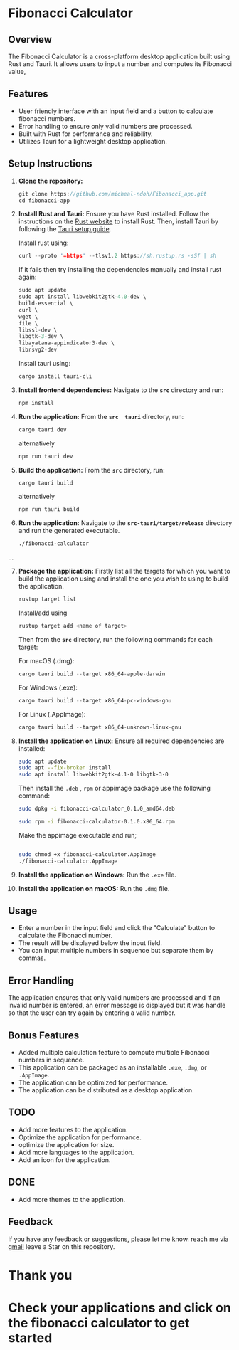 
# Fibonacci Calculator

## Overview

The Fibonacci Calculator is a cross-platform desktop application built using Rust and Tauri. It allows users to input a number and computes its Fibonacci value,

## Features

- User friendly interface with an input field and a button to calculate fibonacci numbers.
- Error handling to ensure only valid numbers are processed.
- Built with Rust for performance and reliability.
- Utilizes Tauri for a lightweight desktop application.

## Setup Instructions

1. **Clone the repository:**

   ```rust
   git clone https://github.com/micheal-ndoh/Fibonacci_app.git
   cd fibonacci-app
   ```

2. **Install Rust and Tauri:**
   Ensure you have Rust installed. Follow the instructions on the [Rust website](https://www.rust-lang.org/tools/install) to install Rust. Then, install Tauri by following the [Tauri setup guide](https://tauri.studio/docs/getting-started/intro).

    Install rust using:

    ```rust
    curl --proto '=https' --tlsv1.2 https://sh.rustup.rs -sSf | sh
    ```

    If it fails then try installing the dependencies manually and install rust again:

    ```rust
    sudo apt update
    sudo apt install libwebkit2gtk-4.0-dev \
    build-essential \
    curl \
    wget \
    file \
    libssl-dev \
    libgtk-3-dev \
    libayatana-appindicator3-dev \
    librsvg2-dev
    ```

    Install tauri using:

    ```rust
    cargo install tauri-cli
    ```

3. **Install frontend dependencies:**
   Navigate to the **`src`** directory and run:

   ```rs
   npm install
   ```

4. **Run the application:**
   From the **`src  tauri`** directory, run:

   ```rs
   cargo tauri dev
   ```

    alternatively

    ```rs
    npm run tauri dev
    ```

5. **Build the application:**
   From the **`src`** directory, run:

    ```rs
   cargo tauri build
    ```

   alternatively

   ```rust
   npm run tauri build
   ```

6. **Run the application:**
   Navigate to the **`src-tauri/target/release`** directory and run the generated executable.

   ```sh
   ./fibonacci-calculator
   ```

...

7. **Package the application:**
   Firstly list all the targets for which you want to build the application using and install the one you wish to using to build the application.

   ```sh
   rustup target list
   ```

    Install/add using

    ```rust
    rustup target add <name of target>
    ```

   Then from the **`src`** directory, run the following commands for each target:

   For macOS (.dmg):

   ```rs
   cargo tauri build --target x86_64-apple-darwin
   ```

   For Windows (.exe):

   ```rs
   cargo tauri build --target x86_64-pc-windows-gnu
   ```

   For Linux (.AppImage):

   ```rs
   cargo tauri build --target x86_64-unknown-linux-gnu
   ```

8. **Install the application on Linux:**
   Ensure all required dependencies are installed:

   ```sh
   sudo apt update
   sudo apt --fix-broken install
   sudo apt install libwebkit2gtk-4.1-0 libgtk-3-0
   ```

   Then install the `.deb` , `rpm` or appimage package use the following command:

   ```sh
   sudo dpkg -i fibonacci-calculator_0.1.0_amd64.deb
   ```

   ```sh
   sudo rpm -i fibonacci-calculator-0.1.0.x86_64.rpm
   ```

    Make the appimage executable and run;

   ```sh

   sudo chmod +x fibonacci-calculator.AppImage
   ./fibonacci-calculator.AppImage
   ```

9. **Install the application on Windows:**
   Run the `.exe` file.

10. **Install the application on macOS:**
   Run the `.dmg` file.

## Usage

- Enter a number in the input field and click the "Calculate" button to calculate the Fibonacci number.
- The result will be displayed below the input field.
- You can input multiple numbers in sequence but separate them by commas.

## Error Handling

The application ensures that only valid numbers are processed and if an invalid number is entered, an error message is displayed but it was handle so that the user can try again by entering a valid number.

## Bonus Features

- Added multiple calculation feature to compute multiple Fibonacci numbers in sequence.
- This application can be packaged as an installable `.exe`, `.dmg`, or `.AppImage`.
- The application can be optimized for performance.
- The application can be distributed as a desktop application.

## TODO

- Add more features to the application.
- Optimize the application for performance.
- optimize the application for size.
- Add more languages to the application.
- Add an icon for the application.

## DONE

- Add more themes to the application.
  
## Feedback

If you have any feedback or suggestions, please let me know.
reach me via [gmail](michaelndoh9@gmail.com)
leave a Star on this repository.

# Thank you

# Check your applications and click on the fibonacci calculator to get started
